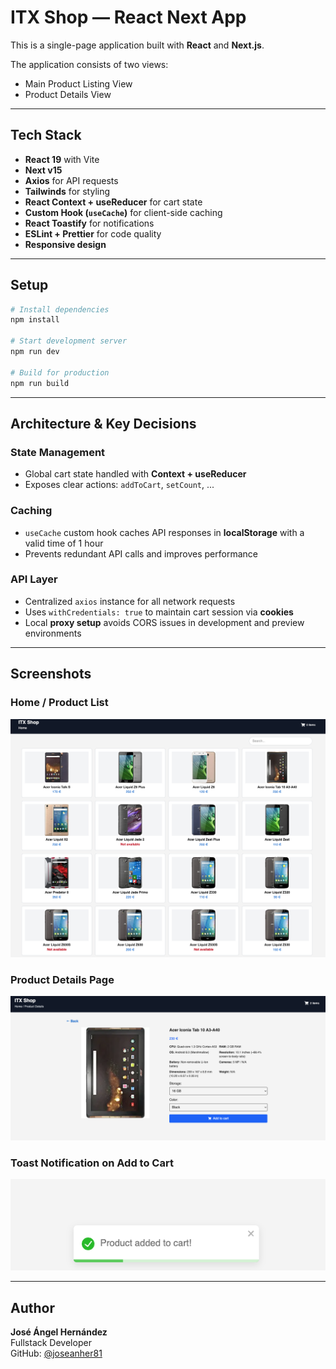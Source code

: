 # ITX Shop — React Next App

This is a single-page application built with **React** and **Next.js**.

The application consists of two views:

- Main Product Listing View
- Product Details View

---

## Tech Stack

- **React 19** with Vite
- **Next v15**
- **Axios** for API requests
- **Tailwinds** for styling
- **React Context + useReducer** for cart state
- **Custom Hook (`useCache`)** for client-side caching
- **React Toastify** for notifications
- **ESLint + Prettier** for code quality
- **Responsive design**

---

## Setup

```bash
# Install dependencies
npm install

# Start development server
npm run dev

# Build for production
npm run build

```

---

## Architecture & Key Decisions

### State Management

- Global cart state handled with **Context + useReducer**
- Exposes clear actions: `addToCart`, `setCount`, ...

### Caching

- `useCache` custom hook caches API responses in **localStorage** with a valid time of 1 hour
- Prevents redundant API calls and improves performance

### API Layer

- Centralized `axios` instance for all network requests
- Uses `withCredentials: true` to maintain cart session via **cookies**
- Local **proxy setup** avoids CORS issues in development and preview environments

---

## Screenshots

### Home / Product List

![Home](./public/screenshots/home.png)

### Product Details Page

![Product Detail](./public/screenshots/product-detail.png)

### Toast Notification on Add to Cart

![Toast](./public/screenshots/cart-toast.png)

---

## Author

**José Ángel Hernández**  
Fullstack Developer  
GitHub: [@joseanher81](https://github.com/joseanher81)
